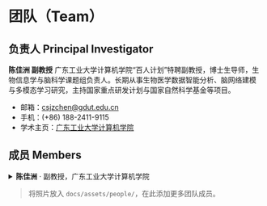 # 团队（Team）

## 负责人 Principal Investigator
**陈佳洲 副教授**
广东工业大学计算机学院“百人计划”特聘副教授，博士生导师，生物信息学与脑科学课题组负责人。长期从事生物医学数据智能分析、脑网络建模
与多模态学习研究，主持国家重点研发计划与国家自然科学基金等项目。

- 邮箱：[csjzchen@gdut.edu.cn](mailto:csjzchen@gdut.edu.cn)
- 手机：(+86) 188-2411-9115
- 学术主页：[广东工业大学计算机学院](https://cs.gdut.edu.cn/info/2241/4707.htm)

## 成员 Members

<details class="member-card">
<summary><strong>陈佳洲</strong> · 副教授，广东工业大学计算机学院</summary>

**陈佳洲个人简历（精选）**

- **职称**：博士、副教授
- **任职单位**：广东工业大学计算机学院
- **Email**：[csjzchen@gdut.edu.cn](mailto:csjzchen@gdut.edu.cn)
- **手机**：(+86) 188-2411-9115

**一、教育背景**
1. 2016年09月–2020年12月：华南理工大学（华工），广州，中国，工学博士（计算机科学与技术），导师：韩国强
2. 2013年09月–2016年06月：广东工业大学（广工），广州，中国，工学硕士（软件工程），导师：曾碧
3. 2009年09月–2013年06月：嘉应学院（嘉大），梅州，中国，工学学士（计算机科学与技术）

**二、工作经历**
1. 2024年06月－至今：广东工业大学（广工），计算机学院，副教授
2. 2021年01月－2024年05月：华南理工大学（华工），计算机科学与工程学院，博士后，导师：蔡宏民
3. 2019年09月－2020年09月：University of North Carolina at Chapel Hill（UNC），北卡罗来纳大学教堂山分校，美国，访问学者，导师：吴国荣

**三、研究兴趣**
- 生物医学数据智能分析
- 复杂生物网络分析
- 生物信息学
- 脑科学

**四、发表著作**
（*为通讯作者，#为并列第一作者，谷歌引用831次，H指数16）

**（一）期刊论文（第一作者/通讯作者）**
1. Fei Qi, Jin Guo, Junyu Li, Liao Yi, Liao Wenxiong, Hongmin Cai, Jiazhou Chen*. Multi-Kernel Clustering with Tensor Fusion on Grassmann Manifold for High-dimensional Genomic Data[J]. Methods, 2024, 231:215-225. (中科院3区，JCR 2区，影响因子4.3)
2. Xiaoqi Sheng, Hongmin Cai, Nie Yongwei, He Shengfeng, Yiu-Ming Cheung, Jiazhou Chen*. Modality-Aware Discriminative Fusion Network for Integrated Analysis of Brain Imaging Genomics[J]. IEEE Transactions on Neural Networks and Learning Systems, 2024, DOI: 10.1109/TNNLS.2024.3439530. (中科院1区，JCR 1区，影响因子14.255，TOP)
3. Hongmin Cai, Ranran Deng, Defu Yang, Fa Zhang, Guorong Wu, and Jiazhou Chen*. Harmonic wavelet neural network for discovering neuropathological propagation patterns in Alzheimer’s disease [J]. IEEE Journal of Biomedical and Health Informatics, 2024, doi: 10.1109/JBHI.2024.3434394. (中科院2区，JCR 1区，影响因子7.021，TOP)
4. Hongmin Cai, Xiaoqi Sheng, Guorong Wu, Bin Hu, Yiu-Ming Cheung, Jiazhou Chen*. Brain network classification for accurate detection of Alzheimer’s disease via manifold harmonic discriminant analysis[J]. IEEE Transactions on Neural Networks and Learning Systems, 2023, DOI: 10.1109/TNNLS.2023.3301456. (中科院1区，JCR 1区，影响因子14.255，TOP)
5. Huan Liu, Hongmin Cai, Defu Yang, Wentao Zhu, Guorong Wu, Jiazhou Chen*. Learning pyramidal multi-scale harmonic wavelets for identifying the neuropathology propagation patterns of Alzheimer’s disease[J]. Medical Image Analysis, 2023, 87: 102812. (中科院1区，JCR 1区，影响因子13.828，TOP)
6. Hongmin Cai, Huan Liu, Defu Yang, Guorong Wu, Bin Hu, Jiazhou Chen*. Estimating outlier-immunized common harmonic waves for brain network analyses on the stiefel manifold[J]. IEEE Journal of Biomedical and Health Informatics, 2023, 27(5):2411-2422. (中科院2区，JCR 1区，影响因子7.021，TOP)
7. Jiazhou Chen, Jie Huang, Yi Liao, Lei Zhu, and Hongmin Cai. Identify multiple gene-drug common modules via constrained graph matching [J], IEEE Journal of Biomedical and Health Informatics, 2022, 26(9): 4794-4805. (中科院2区，JCR 1区，影响因子7.021，TOP)
8. Jiazhou Chen, Hongmin Cai, Defu Yang, Martin Styner, Guorong Wu*. Characterizing the propagation pathway of neuropathological events of Alzheimer's disease using harmonic wavelet analysis [J], Medical Image Analysis, 2022, 79: 102446 (中科院1区，JCR 1区，影响因子13.828，TOP)
9. Jiazhou Chen, Guoqiang Han, Aodan Xu, Tatsuya Akutsu, Hongmin Cai*. Identifying miRNA-gene common and specific regulatory modules for cancer subtyping by a high-order graph matching model [J], IEEE/ACM Transactions on Computational Biology and Bioinformatics, 2022, 20(1): 421-431. (中科院3区，JCR 2区，影响因子3.710)
10. Jiazhou Chen, Wentao Rong, Guihua Tao, and Hongmin Cai*. Similarity Fusion via Exploiting High Order Proximity for Cancer Subtyping [J], IEEE/ACM Transactions on Computational Biology and Bioinformatics, 2021, 20(1): 658 - 667. （中科院3区，JCR 2区，影响因子3.710）
11. Jiazhou Chen, Guoqiang Han, et al. Learning common harmonic waves on stiefel manifold – A new mathematical approach for brain network analyses [J], IEEE Transactions on Medical Imaging, 2020, 40(1):419-430.（中科院1区，JCR 1区，影响因子11.037，TOP）
12. Jie Huang#, Jiazhou Chen#, et al. Evaluation of gene-drug common Module Identification methods using Pharmacogenomics data [J], Briefings in Bioinformatics, 2021, 22(3): bbaa087. （中科院2区，JCR 1区，影响因子13.994，TOP）
13. Jiazhou Chen, Guoqiang Han, Hongmin Cai*, etc. Identification of multidimensional regulatory modules through multi-graph matching with network constraints[J]. IEEE Transactions on Biomedical Engineering, 2020, 67(4): 987-998. （中科院2区，JCR 1区，影响因子4.756）
14. Jiazhou Chen, Hong Peng, Guoqiang Han, Hongmin Cai*, etc. HOGMMNC: a higher order graph matching with multiple network constraints model for gene-drug regulatory modules identification[J], Bioinformatics, 2019, 35(4): 602-610. （中科院3区，JCR 1区，影响因子6.937）
15. 陈佳洲, 曾碧, 何元烈. 一种应用于静态图像人体分割的显著性检测方法[J].小型微型计算机系统,2016,37(3):608-611. （中文核心）
16. 陈佳洲, 曾碧, 何元烈. 基于模糊控制的LED舞台灯自适应调节系统[J]. 计算机应用与软件,2016,33(4):84-87.（中文核心）

**（二）会议论文（第一作者/通讯作者）**
1. Fei Qi, Junyu Li, Yi Liao, Wenxiong Liao, Jiazhou Chen*, Hongmin Cai. Multi-Kernel Tensor Fusion on Grassmann Manifold for Genomic Data Clustering [C], IEEE International Conference on Bioinformatics and Biomedicine (BIBM), 2023 December 5-8, 2023, Istanbul, Turkey. (CCF B)
2. Hongmin Cai, Zhixuan Zhou, Defu Yang, Guorong Wu, and Jiazhou Chen*. Discovering Brain Network Dysfunction in Alzheimer's Disease Using Brain Hypergraph Neural Network [C], International Conference on Medical Image Computing and Computer Assisted Intervention – MICCAI 2023, Vancouver, Canada, 2023-10-08 to 2023-10-12.(CCF B)
3. Jiazhou Chen, Defu Yang, et al. Discovering Spreading Pathways of Neuropathological Events in Alzheimer’s Disease Using Harmonic Wavelets [C], The 27th international conference on Information Processing in Medical Imaging- IPMI 2021, Bornholm, Denmark, 2021-06-27 to 2021-07-02. (Medical image conference)
4. Jiazhou Chen, Guoqiang Han, et al. Estimating common harmonic waves of brain networks on stiefel manifold [C], International Conference on Medical Image Computing and Computer Assisted Intervention – MICCAI 2020, Lima, Peru, 2020-10-04 to 2020-10-08. (CCF B)

**（三）期刊论文（合著）**
1. Bin Zhang, Yue Zhang, Junyu Li, Jiazhou Chen, Tatsuya Akutsu, Yiu-ming Cheung, Hongmin Cai. Unsupervised Dual Deep Hashing with Semantic-Index and Content-Code for Cross-Modal Retrieval[J]. IEEE Transactions on Pattern Analysis and Machine Intelligence, 2024, DOI: 10.1109/TPAMI.2024.3467130.（中科院1区，JCR 1区，影响因子24.314, TOP）
2. Hongmin Cai , Bin Zhang , Junyu Li , Bin Hu , Jiazhou Chen. Unsupervised Dual Hashing Coding (UDC) on Semantic Tagging and Sample Content for Cross-modal Retrieval[J]. IEEE Transactions on Multimedia, 2024, 26:9109 - 9120（中科院1区，JCR 1区，影响因子9.7, TOP）
3. Yue Zhang, Xin Sun, Hongmin Cai, Haiyan Wang, Jiazhou Chen, Endai Guo, Fei Qi, Junyu Li. Collaborative Embedding Learning via Tensor Integration for Multi-view Clustering[J]. IEEE Transactions on Emerging Topics in Computational Intelligence, 2024, 8(2):1841-1852（中科院2区，JCR 1区，影响因子5.3）
4. Tingting Dan, Xijie Chen, Miao He, Hongmei Guo, Xiaoqin He, Jiazhou Chen, et al. DeepGA for automatically estimating fetal gestational age through ultrasound imaging[J]. Artificial Intelligence in Medicine, 2023, 135: 102453.（中科院2区，JCR 1区，影响因子7.011，TOP）
5. Sheng Xiaoqi, Chen Jiazhou, Yong Liu, Bin Hu, Hongmin Cai. Deep manifold harmonic network with dual attention for brain disorder classification[J]. IEEE Journal of Biomedical and Health Informatics, 2022, 27(1): 131-142. (中科院2区，JCR 1区，影响因子7.021，TOP)
6. Zhichao Zhou, Yu Hu, Yue Zhang, Jiazhou Chen, Hongmin Cai. Multi-view deep graph infomax to achieve unsupervised graph embedding[J]. IEEE Transactions on Cybernetics, 2022, 53(10):6329-6339.（中科院1区，JCR 1区，影响因子19.118，TOP）
7. Junyu Li, Jiazhou Chen, Fei Qi, Tingting Dan, Wanlin Weng, Bin Zhang, Haoliang Yuan, Hongmin Cai, Cheng Zhong. Two-dimensional unsupervised feature selection via sparse feature filter [J]. IEEE Transactions on Cybernetics, 2022, 53(9):5605-5617.（中科院1区，JCR 1区，影响因子19.118，TOP）
8. Guihua Tao, Haojiang Li, Jiabin Huang, Chu Han, Jiazhou Chen, Guangying Ruan, Wenjie Huang, Yu Hu, Tingting Dan, Bin Zhang, Shengfeng He, Lizhi Liu, Hongmin Cai. SeqSeg: A sequential method to achieve nasopharyngeal carcinoma segmentation free from background dominance [J]. Medical Image Analysis, 2022, 78:102381. (中科院1区，JCR 1区，影响因子13.828，TOP)
9. Yang Li, Tingting Dan, Haojiang Li, Jiazhou Chen, Hong Peng, Lizhi Liu, Hongmin Cai. NPCNet: Jointly segment primary nasopharyngeal carcinoma tumors and metastatic lymph nodes in MR images[J]. IEEE Transactions on Medical Imaging, 2022, 41(7):1639-1650（中科院1区，JCR 1区，影响因子11.037，TOP）
10. Defu Yang, Jiazhou Chen, et al. Group-wise hub identification by learning common graph embeddings on grassmannian manifold[J]. IEEE Transactions on Pattern Analysis and Machine Intelligence, 2021. DOI: 10.1109/TPAMI.2021.3081744（中科院1区，JCR 1区，影响因子24.314, TOP）
11. Haiyan Wang, Guoqiang Han, Junyu Li, Bin Zhang, Jiazhou Chen, Yu Hu, Chu Han, Hongmin Cai*, Learning task-driving affinity matrix for accurate multi-view clustering through tensor subspace learning, Information Sciences, 2021.（中科院1区，JCR 1区，影响因子 8.233，TOP）
12. Hong Peng, Yu Hu, Jiazhou Chen, et al. Integrating tensor similarity to enhance clustering performance[J]. IEEE Transactions on Pattern Analysis and Machine Intelligence, 2020. DOI: 10.1109/TPAMI.2020.3040306. （中科院1区，JCR 1区，影响因子24.314, TOP）
13. Bin Zhang, Hongmin Cai, Jiazhou Chen, et al. Fast and accurate clustering of multiple modality data via feature matching [J]. IEEE Transactions on Cybernetics, 2020. DOI: 10.1109/TCYB.2020.3026396. （中科院1区，JCR 1区，影响因子19.118，TOP）
14. Wentao Rong, Enhong Zhuo, Hong Peng, Jiazhou Chen, et al. Learning a consensus affinity matrix for multi-view clustering via subspaces merging on Grassmann manifold[J]. Information Sciences ,2020, 547: 68-87. （中科院1区，JCR 1区，影响因子 8.233，TOP）
15. Zhuohui Wei, Yue Zhang, Wanlin Weng, Jiazhou Chen, et al. Survey and comparative assessments of computational multi-omics integrative methods with multiple regulatory networks identifying distinct tumor compositions across pan-cancer data sets[J]. Briefings in Bioinformatics, 2020. DOI: 10.1093/bib/bbaa102. （中科院2区，JCR 1区，影响因子13.994，TOP）
16. Wanlin Weng, Weiwei Zhou, Jiazhou Chen, et al. Enhancing multi-view clustering through common subspace integration by considering both global similarities and local structures[J]. Neurocomputing, 2020, 378: 375-386. （中科院2区，JCR 1区，影响因子5.779）
17. Aodan Xu, Jiazhou Chen, Hong Peng, et al. Simultaneous interrogation of cancer omics to identify subtypes with significant clinical differences[J]. Frontiers in Genetics, 2019, 10: 236. （中科院3区，JCR 1区，影响因子4.772）
18. Hongmin Cai, Qinjian Huang, ..., Jiazhou Chen, et al. Breast microcalcification diagnosis using deep convolutional neural network from digital mammograms[J]. Computational and Mathematical Methods in Medicine, 2019. 2019: 2717454. （中科院4区，JCR 2区，影响因子2.238）
19. Xi Yang, Guoqiang Han, Jiazhou Chen, Hongmin Cai*. Finding correlated patterns via high-order matching for multiple sourced biological data[J]. IEEE Transactions on Biomedical Engineering, 2019, 66(4): 1017-1025. （中科院2区，JCR 1区，影响因子4.756）
20. Jiulun Cai, Hongmin Cai*, Jiazhou Chen, Xi, Yang. "Many-to-Many" Relationships Between Gene-Expression Data and Drug-Response Data Via Sparse Binary Matching[J], IEEE/ACM Transactions on Computational Biology and Bioinformatics, 2018:1-10. （中科院3区，JCR 1区，影响因子3.710）
21. Yuan You, Hongmin Cai*, Jiazhou Chen. Low rank representation and Its application in bioinformatics[J]. Current Bioinformatics, 2018, 13(5): 508-517. （中科院4区，JCR 3区，影响因子3.543）
22. Hongmin Cai, Peihua Chen, Jiazhou Chen, etc. WaveDec: A wavelet approach to identify both shared and individual patterns of copy-number variations[J], IEEE Transactions on Biomedical Engineering, 2017, 99: 1-13. （中科院2区，JCR 1区，影响因子4.756）

**（四）会议论文（合著）**
1. Ye Liu, Xiaojie Wang, Hongshan Pu, Jiazhou Chen, and Hongmin Cai. Module-level Gene-drug Interaction Identification via Hierarchical Optimal Transport [C]. The IEEE International Conference on Bioinformatics and Biomedicine (BIBM), 2024. (CCF B)
2. Haiyan Wang, Jiazhou Chen, Bin Zhang, and Hongmin Cai. Accurate multi-view clustering by exploiting within-view high-order affinities through tensor self-representation [C]. The IEEE International Conference on Bioinformatics and Biomedicine (BIBM), 2022. (CCF B)
3. Zhuobin Huang, Tingting Dan, Yi Lin, Jiazhou Chen, Hongmin Cai, and Guorong Wu. Detecting brain state changes via manifold mean shifting [C]. The IEEE International Conference on Bioinformatics and Biomedicine (BIBM), 2021. (CCF B)
4. Haiyan Wang, Guoqiang Han, Yu Hu, Hong Peng, Jiazhou Chen. Multi-view tensor clustering through exploiting both within-view and across-view high-order correlations[C]//2021 IEEE International Conference on Multimedia and Expo (ICME). IEEE, 2021: 1-6. (CCF B)
5. Junbo Ma, Xiaofeng Zhu, Defu Yang, Jiazhou Chen, Guorong Wu. Attention-guided deep graph neural network for longitudinal Alzheimer’s disease analysis[C]. International Conference on Medical Image Computing and Computer Assisted Intervention – MICCAI 2020, Lima, Peru, 2020-10-04 to 2020-10-08. (CCF B)

**五、发明专利**
1. 一种基于深度神经网络的脑部图像处理方法及系统，2024.03.13，中国，2024102864990，排名3/3(蔡宏民，邓冉冉，陈佳洲)
2. 基于流形学习的脑网络多尺度小波分析方法、装置及介质，2023.04.20，中国，202310432896X，排名1/3 (陈佳洲，蔡宏民，刘欢)
3. 一种室内场景物体同时识别与建模方法, 2019.07.19/2016.9.19，中国， ZL201610832845.6，排名2/4 (曾碧，陈佳洲，黄文，曹军)
4. 一种应用于静态图像人体分割的显著性检测方法, 2017.12.26/2015.07.29，中国，ZL201510460130.8，排名3/4 (曾碧，何元烈，陈佳洲，马晓东)
5. 一种鼻咽癌人工智能辅助诊疗决策终端，2018.01.18，中国，ZL201810047306.0，排名4/6 (陈明远，蔡宏民，刘友平，陈佳洲，邹雄，游瑞)
6. 一种鼻咽癌数据库及基于所述数据库的综合诊疗决策方法，2018.01.18，中国，ZL201810047144.0，排名4/6 (陈明远，蔡宏民，刘友平，陈佳洲，邹雄，游瑞)
7. 一种基于神经网络的数据库数据综合诊疗决策方法，2018.01.18，中国，ZL201810047166.7， 排名4/6 (陈明远，蔡宏民，刘友平，陈佳洲，邹雄，游瑞)
8. 鼻咽癌数据库及基于所述数据库的综合诊疗决策方法，2018.01.18，中国，ZL201810047223.1，排名4/6 (陈明远，蔡宏民，刘友平，陈佳洲，邹雄，游瑞)

**六、软件著作权**
- LED灯自适应控制系统，2014，中国，2015SR003702， 排名3（曾碧，何元烈，陈佳洲）

**七、荣誉及奖励**
1. 广东省科技进步一等奖，省级，排名5，广东省科技厅，2025
2. ACM SIGBIO China分会新星奖，国家级，排名1，ACM SIGBIO China分会，2023
3. 广东省计算机学会优秀论文二等奖，省级，排名1，广东省计算机学会，2023
4. 广东省人工智能产业协会科学技术奖自然科学奖一等奖（“超高维小样本无监督学习及其在生物医学领域的应用”），省级，排名3，广东省人工智能产业协会，2022
5. ACM SIGBIO China分会优博奖，国家级，排名1，ACM SIGBIO China分会，2021
6. 国家公派出国留学资格，国家级，排名1，国家留学基金管理委员会，2019
7. 华南理工大学校长奖学金，校级，排名1，华南理工大学，2019
8. 广东省计算机学会优秀论文二等奖，省级，排名1，广东省计算机学会，2018
9. 国家奖学金，国家级，排名1，中华人民共和国教育部，2015
10. 广东工业大学一等奖学金，校级，排名1，广东工业大学，2015
11. 连续两年获得广东省机器人大赛二等奖，省级，排名2&3，广东省计算机学会， 2013/2014
12. 连续三年获得嘉应学院二等奖学金，校级，排名1，嘉应学院，2010/2011/2012

**八、主持或参与项目**
**（一）主持项目**
1. 国家自然科学基金面上项目，62572130，基于图计算的空间多组学数据生成和整合研究，2026-01-01至2029-12-31，50万元，在研
2. 国家重点研发计划课题，2024YFF1206603，基于生成式算法的亚细胞精度多组学数字孪生细胞技术，2024-12至2027-11，294.11万元，在研
3. 第16批博士后特别资助（站中）项目，2023T160226，面向脑疾病的多尺度脑网络小波分析理论和应用研究，2023-01 至 2024-01，18万元，结题
4. 广东省自然科学基金-面上项目，2022A1515011162，多源异构生物医学大数据融合方法研究及应用，2022-01-01 至 2024-12-31，10万元，结题
5. 国家自然科学基金青年项目，62102153，基于脑网络谐波的阿尔茨海默症早期诊断分析理论和应用研究，2022-01-01 至 2024-12-31，30万元，结题
6. 第69批博士后面上项目，2021M691062，基于多源异构大数据的阿尔茨海默症早期诊断分析理论和应用，2021-05 至 2023-05，8万元，结题
7. 2018年秋季华南理工大学优秀博士学位论文创新基金，图匹配在多源异构多组学数据共表达模块查找中的研究，2018-2019年，3.6万，结题
8. 华南理工大学计算机学院自然科学基金，2018-2019年，1万，结题

**（二）参与项目**
1. 国家自然科学基金面上项目，62272326，基于多模态CRC数据融合的临床决策分析模型及临床应用，2023-01-01 至 2026-12-31，53万元，华工到账15.3万，在研
2. 广州市重点研发计划项目，202206030009，多源异构数据和跨域知识聚合关键技术研究及其示范应用，2022-2025年，500万，在研
3. 广东省国际科技合作项目，多尺度生物信息学数据整合分析理论及人工智能辅助诊断产业应用，2022.01.01-2024.01.01, 200万，结题
4. 国家重点研发计划政府间重点专项项目，SQ2021YFE010946，多尺度生物信息学数据整合分析理论和应用研究，2021-01-01至2024-12-31，300万，结题
5. 国家自然科学基金联合基金项目，U21A20520，面向脑疾病的多模态医学影像智能分析方法，2022-01-01 至 2025-12-31，260万元，在研，第二参与人
6. 国家自然科学基金面上项目，62172112，面向多组学数据的深度聚类理论和应用研究，2022- 01-01 至 2025-12-31，61万元，在研
7. 国家自然科学基金面上项目，82171075，基于视网膜影像和蛋白组学特征关联网络的糖尿病黄斑水肿机制和疗效预测研究 ，2022-01-01 至 2025-12-31，57万元，在研
8. 国家自然科学基金面上项目，61771007，面向多源异构海量生物信息大数据的局部公共模式发现理论和应用，2018-01-01 至 2021-12-31，50万元，结题
9. 广州市民生科技攻关计划项目，201803010021，鼻咽癌大数据云端诊疗分析系统，2018-04 至 2021-03，200万元，结题

**九、学术任职**
**（一）审稿人**
IEEE Transactions on Medical Imaging (TMI), IEEE Journal of Biomedical and Health Informatics (JBHI), IEEE Transactions on Neural Networks and Learning Systems (TNNLS), Briefing in Bioinformatics (BIB), Bioinformatics, Pattern Recognition, Scientific Reports, Frontiers in Genetics, Frontiers in Bioinformatics, Interdisciplinary Sciences - Computational Life Sciences, Brain Communications, eBioMedicine, IPMI, MICCAI.

**（二）专业任职**
1. 中国人工智能学会生物信息学与人工生命专业委员会执行委员
2. 中国计算机学会生物信息学专业委员会执行委员
3. 全国计算机学会生物信息学“新未来”青年学者研讨会（BIO-3NEW）执行委员
4. 广东省生物医学工程学会智能医学影像分会委员
5. 广东省医师协会人工智能临床应用专委会委员
6. Frontiers in Genetics Review Editor
7. International Conference on Bioinformatics and Biomedicine (BIBM) 2022/2023/2024/2025, PC member

**十、特邀报告**
1. 2025.08.21：“面向生物网络数据的图计算关键技术”，生物信息学与智能信息处理2025年学术年会，中国，深圳，2025年8月21-23日
2. 2025.03.28：“面向生物网络数据的图计算关键技术”，第二届全国基因组信息学大会，中国，深圳，2025年03月28-30日
3. 2024.08.09：“基于图模型的生物网络智能解析和整合”，第九届中国计算机学会生物信息学会议，中国，长春，2024年08月09-11日
4. 2022.08.09：“Learning Pyramidal Multi-scale Harmonic Wavelets for Identifying the Neuropathology Propagation Patterns of Alzheimer’s Disease”, The 2st International Workshop on Mathematical Methods for Analyzing Biological Data, ICIC 2022, China, Xi’an, August 7-11, 2022
5. 2021.08.13：“Identifying Spatial-spectrum Alteration of Brain Network in Alzheimer’s Disease Using Harmonic Wavelets”, The 1st International Workshop on Mathematical Methods for Analyzing Biological Data, ICIC 2021, China, Shenzhen,  August,12-15,2021
6. 2021.05.21：“基于流形学习的脑网络公共谐波分析方法”，生物信息学与智能信息处理2021学术年会，中国，武汉，2021年05月21-23日
7. 2016.11.12：“Low Rank Representation and Its Application in Bioinformatics”，第一届计算机学会生物信息学会议，中国，重庆，2016年11月12-14日
8. 2014.12.12：一种应用于静态图像人体分割的显著性检测方法，2014广东省机器人大赛暨机器人技术研讨会，中国，广州，2014年12月12-13日

</details>

> 将照片放入 `docs/assets/people/`，在此添加更多团队成员。
